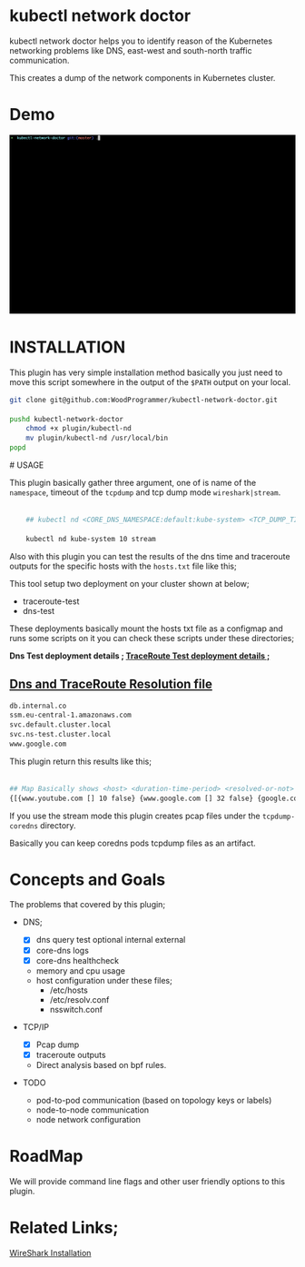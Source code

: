 # kubectl network doctor

kubectl network doctor helps you to identify reason of the Kubernetes networking problems like DNS, east-west and south-north traffic communication.

This creates a dump of the network components in Kubernetes cluster.


# Demo

<img src="img/movie.gif"></img>


# INSTALLATION

This plugin has very simple installation method basically you just need to move this script somewhere in the output of the `$PATH` output on your local.

```sh
git clone git@github.com:WoodProgrammer/kubectl-network-doctor.git

pushd kubectl-network-doctor
    chmod +x plugin/kubectl-nd
    mv plugin/kubectl-nd /usr/local/bin
popd

```

# USAGE

This plugin basically gather three argument, one of is name of the  `namespace`, timeout of the `tcpdump` and tcp dump mode `wireshark|stream`.

```sh

    ## kubectl nd <CORE_DNS_NAMESPACE:default:kube-system> <TCP_DUMP_TIMEOUT:default:10> <TCP_DUMP_MODE:default:wireshark>

    kubectl nd kube-system 10 stream
```

Also with this plugin you can test the results of the dns time and traceroute outputs for the specific hosts with the `hosts.txt` file like this;

This tool setup two deployment on your cluster shown at below;
* traceroute-test
* dns-test

These deployments basically mount the hosts txt file as a configmap and runs some scripts on it you can check these scripts under these directories;

<b>Dns Test deployment details ; <a href="plugin/src/dns/"> </b>
<b>TraceRoute Test deployment details ; <a href="plugin/src/traceroute/"> </b>

## Dns and TraceRoute Resolution file

```txt
db.internal.co
ssm.eu-central-1.amazonaws.com
svc.default.cluster.local
svc.ns-test.cluster.local
www.google.com
```

This plugin return this results like this;

```sh

## Map Basically shows <host> <duration-time-period> <resolved-or-not>
{[{www.youtube.com [] 10 false} {www.google.com [] 32 false} {google.com [] 16 false}]}
```

If you use the stream mode this plugin creates pcap files under the `tcpdump-coredns` directory.

Basically you can keep coredns pods tcpdump files as an artifact.

# Concepts and Goals
The problems that covered by this plugin;

* DNS;
    - [x] dns query test optional internal external
    - [x] core-dns logs
    - [x] core-dns healthcheck
    - memory and cpu usage
    - host configuration under these files;
        * /etc/hosts
        * /etc/resolv.conf
        * nsswitch.conf

* TCP/IP
    - [x] Pcap dump 
    - [x] traceroute outputs
    - Direct analysis based on bpf rules.

* TODO
    * pod-to-pod communication (based on topology keys or labels)
    * node-to-node communication
    * node network configuration


# RoadMap

We will provide command line flags and other user friendly options to this plugin.

# Related Links;

<a href="https://www.wireshark.org/">WireShark Installation </a>

